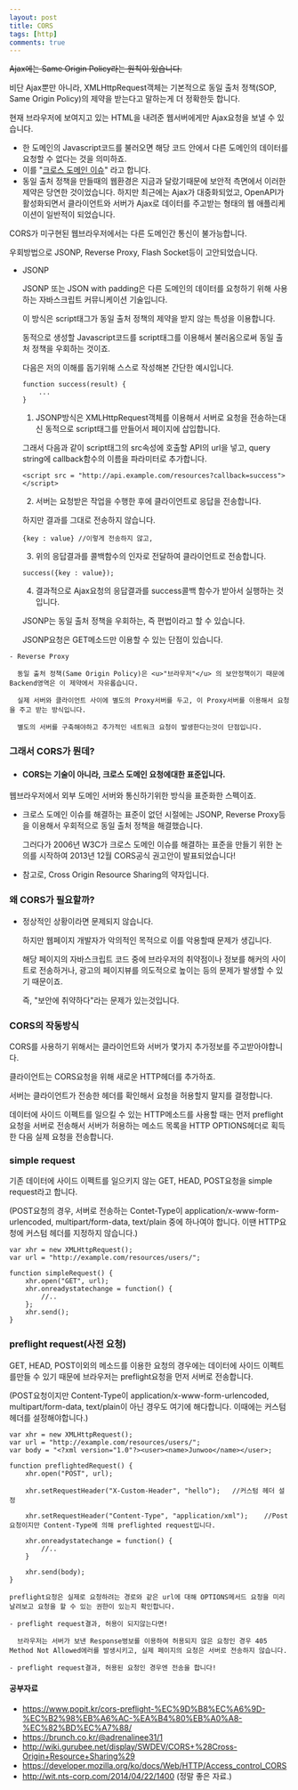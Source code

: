 ```yaml
---
layout: post
title: CORS
tags: [http]
comments: true
---
```


~~Ajax에는 Same Origin Policy라는 원칙이 있습니다.~~  

비단 Ajax뿐만 아니라, XMLHttpRequest객체는 기본적으로 동일 출처 정책(SOP, Same Origin Policy)의 제약을 받는다고 말하는게 더 정확한듯 합니다.

현재 브라우저에 보여지고 있는 HTML을 내려준 웹서버에게만 Ajax요청을 보낼 수 있습니다.

- 한 도메인의 Javascript코드를 불러오면 해당 코드 안에서 다른 도메인의 데이터를 요청할 수 없다는 것을 의미하죠.
- 이를 "<u>크로스 도메인 이슈</u>" 라고 합니다.
- 동일 출처 정책을 만들때의 웹환경은 지금과 달랐기때문에 보안적 측면에서 이러한 제약은 당연한 것이었습니다. 하지만 최근에는 Ajax가 대중화되었고, OpenAPI가 활성화되면서 클라이언트와 서버가 Ajax로 데이터를 주고받는 형태의 웹 애플리케이션이 일반적이 되었습니다.

CORS가 미구현된 웹브라우저에서는 다른 도메인간 통신이 불가능합니다.

우회방법으로 JSONP,  Reverse Proxy, Flash Socket등이 고안되었습니다.

- JSONP

  JSONP 또는 JSON with padding은 다른 도메인의 데이터를 요청하기 위해 사용하는 자바스크립트 커뮤니케이션 기술입니다.

  이 방식은 script태그가 동일 출처 정책의 제약을 받지 않는 특성을 이용합니다.

  동적으로 생성할 Javascript코드를 script태그를 이용해서 불러옴으로써 동일 출처 정책을 우회하는 것이죠. 

  다음은 저의 이해를 돕기위해 스스로 작성해본 간단한 예시입니다.

  ```
  function success(result) {
      ...
  }
  ```

  1) JSONP방식은 XMLHttpRequest객체를 이용해서 서버로 요청을 전송하는대신 동적으로 script태그를 만들어서 페이지에 삽입합니다.

  그래서 다음과 같이 script태그의 src속성에 호출할 API의 url을 넣고, query string에 callback함수의 이름을 파라미터로 추가합니다.

  ```
  <script src = "http://api.example.com/resources?callback=success"></script>
  ```

  2) 서버는 요청받은 작업을 수행한 후에 클라이언트로 응답을 전송합니다.

  하지만 결과를 그대로 전송하지 않습니다.

  ```
  {key : value}	//이렇게 전송하지 않고,
  ```

  3) 위의 응답결과를 콜백함수의 인자로 전달하여 클라이언트로 전송합니다.

  ```
  success({key : value});
  ```

  4) 결과적으로 Ajax요청의 응답결과를 success콜백 함수가 받아서 실행하는 것입니다.

  JSONP는 동일 출처 정책을 우회하는, 즉 편법이라고 할 수 있습니다.

  JSONP요청은 GET메소드만 이용할 수 있는 단점이 있습니다.

```
- Reverse Proxy

  동일 출처 정책(Same Origin Policy)은 <u>"브라우저"</u> 의 보안정책이기 때문에 Backend영역은 이 제약에서 자유롭습니다.

  실제 서버와 클라이언트 사이에 별도의 Proxy서버를 두고, 이 Proxy서버를 이용해서 요청을 주고 받는 방식입니다.

  별도의 서버를 구축해야하고 추가적인 네트워크 요청이 발생한다는것이 단점입니다.
```

   

### 그래서 CORS가 뭔데?

- <h4>CORS는 기술이 아니라, 크로스 도메인 요청에대한 표준입니다.</h4>
웹브라우저에서 외부 도메인 서버와 통신하기위한 방식을 표준화한 스펙이죠.
  
- 크로스 도메인 이슈를 해결하는 표준이 없던 시절에는 JSONP, Reverse Proxy등을 이용해서 우회적으로 동일 출처 정책을 해결했습니다.

  그러다가 2006년 W3C가 크로스 도메인 이슈를 해결하는 표준을 만들기 위한 논의를 시작하여 2013년 12월 CORS공식 권고안이 발표되었습니다!

- 참고로, Cross Origin Resource Sharing의 약자입니다.

### 왜 CORS가 필요할까?

- 정상적인 상황이라면 문제되지 않습니다.

  하지만 웹페이지 개발자가 악의적인 목적으로 이를 악용할때 문제가 생깁니다.

  해당 페이지의 자바스크립트 코드 중에 브라우저의 취약점이나 정보를 해커의 사이트로 전송하거나, 광고의 페이지뷰를 의도적으로 높이는 등의 문제가 발생할 수 있기 때문이죠.

  즉, "보안에 취약하다"라는 문제가 있는것입니다.

### CORS의 작동방식

CORS를 사용하기 위해서는 클라이언트와 서버가 몇가지 추가정보를 주고받아야합니다.

클라이언트는 CORS요청을 위해 새로운 HTTP헤더를 추가하죠.

서버는 클라이언트가 전송한 헤더를 확인해서 요청을 허용할지 말지를 결정합니다.

데이터에 사이드 이펙트를 일으킬 수 있는 HTTP메소드를 사용할 때는 먼저 preflight요청을 서버로 전송해서 서버가 허용하는 메소드 목록을 HTTP OPTIONS헤더로 획득한 다음 실제 요청을 전송합니다.



### simple request

기존 데이터에 사이드 이펙트를 일으키지 않는 GET, HEAD, POST요청을 simple request라고 합니다.

(POST요청의 경우, 서버로 전송하는 Contet-Type이 application/x-www-form-urlencoded, multipart/form-data, text/plain 중에 하나여야 합니다. 이땐 HTTP요청에 커스텀 헤더를 지정하지 않습니다.)

```
var xhr = new XMLHttpRequest();
var url = "http://example.com/resources/users/";

function simpleRequest() {
    xhr.open("GET", url);
    xhr.onreadystatechange = function() {
        //..
    };
    xhr.send();
}
```

### preflight request(사전 요청)

GET, HEAD, POST이외의 메소드를 이용한 요청의 경우에는 데이터에 사이드 이펙트를만들 수 있기 때문에 브라우저는 preflight요청을 먼저 서버로 전송합니다.

(POST요청이지만 Content-Type이 application/x-www-form-urlencoded, multipart/form-data, text/plain이 아닌 경우도 여기에 해다합니다. 이때에는 커스텀 헤더를 설정해야합니다.)

```
var xhr = new XMLHttpRequest();
var url = "http://example.com/resources/users/";
var body = "<?xml version="1.0"?><user><name>Junwoo</name></user>;

function preflightedRequest() {
    xhr.open("POST", url);
    
    xhr.setRequestHeader("X-Custom-Header", "hello");	//커스텀 헤더 설정
    
    xhr.setRequestHeader("Content-Type", "application/xml");	//Post요청이지만 Content-Type에 의해 preflighted request입니다.
    
    xhr.onreadystatechange = function() {
        //..
    }
    
    xhr.send(body);
}
```



```
preflight요청은 실제로 요청하려는 경로와 같은 url에 대해 OPTIONS메서드 요청을 미리 날려보고 요청을 할 수 있는 권한이 있는지 확인합니다.

- preflight request결과, 허용이 되지않는다면!

  브라우저는 서버가 보낸 Response벙보를 이용하여 허용되지 않은 요청인 경우 405 Method Not Allowed에러를 발생시키고, 실제 페이지의 요청은 서버로 전송하지 않습니다.

- preflight request결과, 허용된 요청인 경우엔 전송을 합니다!
```





<h4>
    공부자료
</h4>

- https://www.popit.kr/cors-preflight-%EC%9D%B8%EC%A6%9D-%EC%B2%98%EB%A6%AC-%EA%B4%80%EB%A0%A8-%EC%82%BD%EC%A7%88/
- https://brunch.co.kr/@adrenalinee31/1
- http://wiki.gurubee.net/display/SWDEV/CORS+%28Cross-Origin+Resource+Sharing%29
- https://developer.mozilla.org/ko/docs/Web/HTTP/Access_control_CORS
- http://wit.nts-corp.com/2014/04/22/1400 (정말 좋은 자료.)

